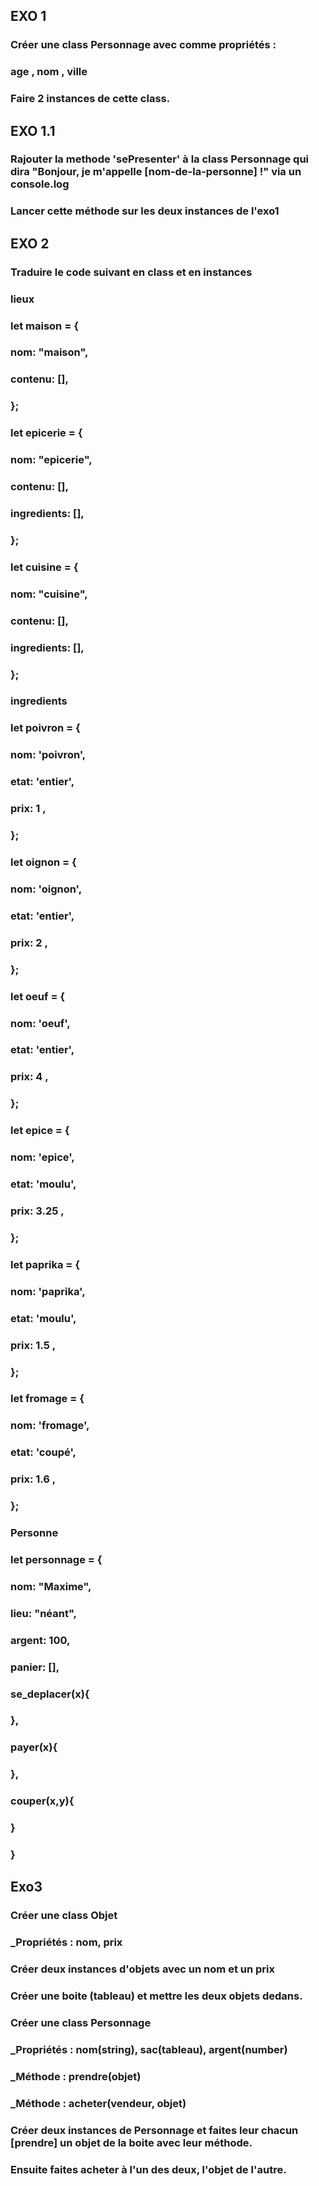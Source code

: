 ## EXO 1
### Créer une class Personnage avec comme propriétés : 
### age , nom , ville
### Faire 2 instances de cette class.

## EXO 1.1
### Rajouter la methode 'sePresenter' à la class Personnage qui dira "Bonjour, je m'appelle [nom-de-la-personne] !" via un console.log
### Lancer cette méthode sur les deux instances de l'exo1

## EXO 2
### Traduire le code suivant en class et en instances

### lieux
### let maison = {
###   nom: "maison",
###   contenu: [],
### };
### let epicerie = {
###   nom: "epicerie",
###   contenu: [],
###   ingredients: [],
### };
### let cuisine = {
###   nom: "cuisine",
###   contenu: [],
###   ingredients: [],
### };

### ingredients
### let poivron = {
###   nom: 'poivron',
###   etat: 'entier',
###   prix:  1 ,
###  };
###  let oignon = {
###   nom: 'oignon',
###   etat: 'entier',
###   prix:  2 ,
###  };
###  let oeuf = {
###   nom: 'oeuf',
###   etat: 'entier',
###   prix:  4 ,
###  };
###  let epice = {
###   nom: 'epice',
###   etat: 'moulu',
###   prix:  3.25 ,
###  };
###  let paprika = {
###   nom: 'paprika',
###   etat: 'moulu',
###   prix:  1.5 ,
###  };
###  let fromage = {
###   nom: 'fromage',
###   etat: 'coupé',
###   prix:  1.6 ,
###  };

### Personne
### let personnage = {
###  nom: "Maxime",
###  lieu: "néant",
###  argent: 100,
###  panier: [],
###  se_deplacer(x){
###  },

###  payer(x){
###  },
###  couper(x,y){
###  }
### }


## Exo3

### Créer une class Objet
### _Propriétés : nom, prix

### Créer deux instances d'objets avec un nom et un prix
### Créer une boite (tableau) et mettre les deux objets dedans.

### Créer une class Personnage
### _Propriétés : nom(string), sac(tableau), argent(number)
### _Méthode : prendre(objet)
### _Méthode : acheter(vendeur, objet)

### Créer deux instances de Personnage et faites leur chacun [prendre] un objet de la boite avec leur méthode.
### Ensuite faites acheter à l'un des deux, l'objet de l'autre.